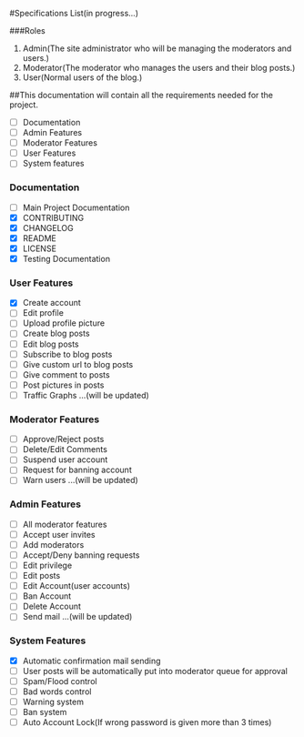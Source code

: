 #Specifications List(in progress...)

###Roles
1. Admin(The site administrator who will be managing the moderators and users.)
2. Moderator(The moderator who manages the users and their blog posts.)
3. User(Normal users of the blog.)

##This documentation will contain all the requirements needed for the project.

- [ ] Documentation
- [ ] Admin Features
- [ ] Moderator Features
- [ ] User Features
- [ ] System features

### Documentation

- [ ] Main Project Documentation
- [X] CONTRIBUTING
- [X] CHANGELOG
- [X] README
- [X] LICENSE
- [X] Testing Documentation

### User Features

- [X] Create account
- [ ] Edit profile
- [ ] Upload profile picture
- [ ] Create blog posts
- [ ] Edit blog posts
- [ ] Subscribe to blog posts
- [ ] Give custom url to blog posts
- [ ] Give comment to posts
- [ ] Post pictures in posts
- [ ] Traffic Graphs
...(will be updated)

### Moderator Features

- [ ] Approve/Reject posts
- [ ] Delete/Edit Comments
- [ ] Suspend user account
- [ ] Request for banning account
- [ ] Warn users
...(will be updated)

### Admin Features

- [ ] All moderator features
- [ ] Accept user invites
- [ ] Add moderators
- [ ] Accept/Deny banning requests
- [ ] Edit privilege
- [ ] Edit posts
- [ ] Edit Account(user accounts)
- [ ] Ban Account
- [ ] Delete Account
- [ ] Send mail
...(will be updated)

### System Features

- [X] Automatic confirmation mail sending
- [ ] User posts will be automatically put into moderator queue for approval
- [ ] Spam/Flood control
- [ ] Bad words control
- [ ] Warning system
- [ ] Ban system
- [ ] Auto Account Lock(If wrong password is given more than 3 times)

